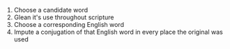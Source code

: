 1. Choose a candidate word
2. Glean it's use throughout scripture
3. Choose a corresponding English word
4. Impute a conjugation of that English word in every place the original was used
